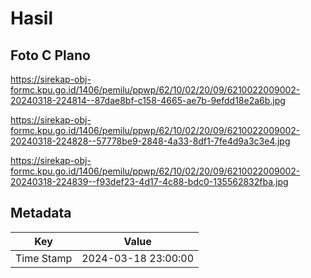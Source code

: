 # Hasil

## Foto C Plano

https://sirekap-obj-formc.kpu.go.id/1406/pemilu/ppwp/62/10/02/20/09/6210022009002-20240318-224814--87dae8bf-c158-4665-ae7b-9efdd18e2a6b.jpg

https://sirekap-obj-formc.kpu.go.id/1406/pemilu/ppwp/62/10/02/20/09/6210022009002-20240318-224828--57778be9-2848-4a33-8df1-7fe4d9a3c3e4.jpg

https://sirekap-obj-formc.kpu.go.id/1406/pemilu/ppwp/62/10/02/20/09/6210022009002-20240318-224839--f93def23-4d17-4c88-bdc0-135562832fba.jpg


## Metadata

| Key        | Value               |
| ---------- | ------------------- |
| Time Stamp | 2024-03-18 23:00:00 |



